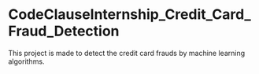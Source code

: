 # CodeClauseInternship_Credit_Card_Fraud_Detection
This project is made to detect the credit card frauds by machine learning algorithms.
